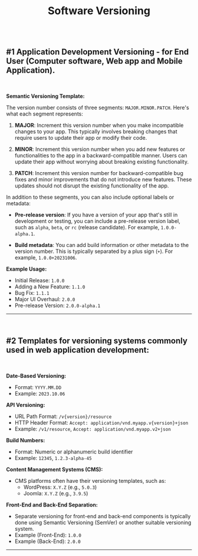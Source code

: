 <div align=center> <h1>Software Versioning</h1> </div>
<br />
<br />

## #1 Application Development Versioning - for End User (Computer software, Web app and Mobile Application).
<br />

**Semantic Versioning Template:**

The version number consists of three segments: `MAJOR.MINOR.PATCH`. Here's what each segment represents:

1. **MAJOR**: Increment this version number when you make incompatible changes to your app. This typically involves breaking changes that require users to update their app or modify their code.

3. **MINOR**: Increment this version number when you add new features or functionalities to the app in a backward-compatible manner. Users can update their app without worrying about breaking existing functionality.

4. **PATCH**: Increment this version number for backward-compatible bug fixes and minor improvements that do not introduce new features. These updates should not disrupt the existing functionality of the app.

In addition to these segments, you can also include optional labels or metadata:

- **Pre-release version**: If you have a version of your app that's still in development or testing, you can include a pre-release version label, such as `alpha`, `beta`, or `rc` (release candidate). For example, `1.0.0-alpha.1`.

- **Build metadata**: You can add build information or other metadata to the version number. This is typically separated by a plus sign (`+`). For example, `1.0.0+20231006`.

**Example Usage:**

- Initial Release: `1.0.0`
- Adding a New Feature: `1.1.0`
- Bug Fix: `1.1.1`
- Major UI Overhaul: `2.0.0`
- Pre-release Version: `2.0.0-alpha.1`

-----
<br />

## #2 Templates for versioning systems commonly used in web application development:
<br />

**Date-Based Versioning:**
- Format: `YYYY.MM.DD`
- Example: `2023.10.06`

**API Versioning:**
- URL Path Format: `/v{version}/resource`
- HTTP Header Format: `Accept: application/vnd.myapp.v{version}+json`
- Example: `/v1/resource`, `Accept: application/vnd.myapp.v2+json`

**Build Numbers:**
- Format: Numeric or alphanumeric build identifier
- Example: `12345`, `1.2.3-alpha-45`

**Content Management Systems (CMS):**
- CMS platforms often have their versioning templates, such as:
  - WordPress: `X.Y.Z` (e.g., `5.0.3`)
  - Joomla: `X.Y.Z` (e.g., `3.9.5`)

**Front-End and Back-End Separation:**
- Separate versioning for front-end and back-end components is typically done using Semantic Versioning (SemVer) or another suitable versioning system.
- Example (Front-End): `1.0.0`
- Example (Back-End): `2.0.0`

-----
